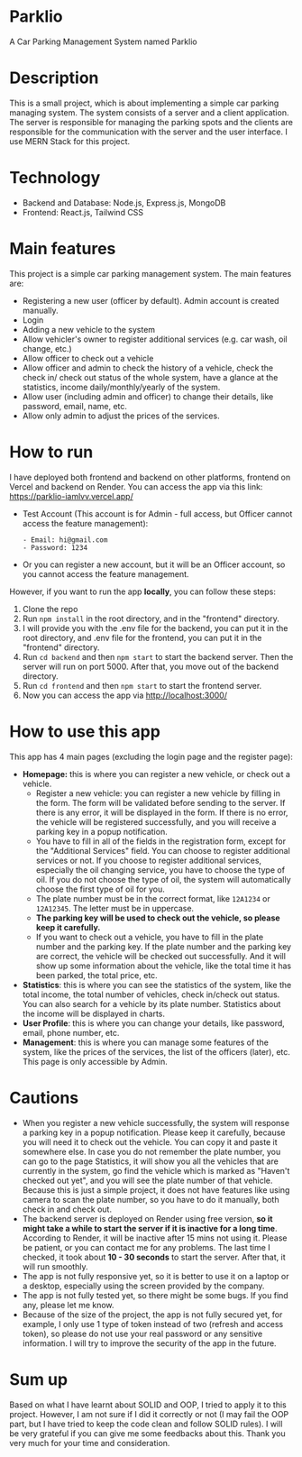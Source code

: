 # Parklio
A Car Parking Management System named Parklio

# Description
This is a small project, which is about implementing a simple car parking managing system. The system consists of a server and a client application. The server is responsible for managing the parking spots and the clients are responsible for the communication with the server and the user interface. I use MERN Stack for this project.

# Technology

- Backend and Database: Node.js, Express.js, MongoDB
- Frontend: React.js, Tailwind CSS

# Main features

This project is a simple car parking management system. The main features are:

- Registering a new user (officer by default). Admin account is created manually.
- Login
- Adding a new vehicle to the system
- Allow vehicler's owner to register additional services (e.g. car wash, oil change, etc.)
- Allow officer to check out a vehicle
- Allow officer and admin to check the history of a vehicle, check the check in/ check out status of the whole system, have a glance at the statistics, income daily/monthly/yearly of the system.
- Allow user (including admin and officer) to change their details, like password, email, name, etc.
- Allow only admin to adjust the prices of the services.

# How to run
I have deployed both frontend and backend on other platforms, frontend on Vercel and backend on Render. You can access the app via this link: <https://parklio-iamlvv.vercel.app/>

- Test Account (This account is for Admin - full access, but Officer cannot access the feature management):

      - Email: hi@gmail.com
      - Password: 1234
- Or you can register a new account, but it will be an Officer account, so you cannot access the feature management.

However, if you want to run the app **locally**, you can follow these steps:

1. Clone the repo
2. Run `npm install` in the root directory, and in the "frontend" directory.
3. I will provide you with the .env file for the backend, you can put it in the root directory, and .env file for the frontend, you can put it in the "frontend" directory.
4. Run `cd backend` and then `npm start` to start the backend server. Then the server will run on port 5000. After that, you move out of the backend directory.
5. Run `cd frontend` and then `npm start` to start the frontend server.
6. Now you can access the app via <http://localhost:3000/>

# How to use this app
This app has 4 main pages (excluding the login page and the register page):

- **Homepage:** this is where you can register a new vehicle, or check out a vehicle.
    - Register a new vehicle: you can register a new vehicle by filling in the form. The form will be validated before sending to the server. If there is any error, it will be displayed in the form. If there is no error, the vehicle will be registered successfully, and you will receive a parking key in a popup notification.
    - You have to fill in all of the fields in the registration form, except for the "Additional Services" field. You can choose to register additional services or not. If you choose to register additional services, especially the oil changing service, you have to choose the type of oil. If you do not choose the type of oil, the system will automatically choose the first type of oil for you.
    - The plate number must be in the correct format, like `12A1234` or `12A12345`. The letter must be in uppercase.
    - **The parking key will be used to check out the vehicle, so please keep it carefully.**
    - If you want to check out a vehicle, you have to fill in the plate number and the parking key. If the plate number and the parking key are correct, the vehicle will be checked out successfully. And it will show up some information about the vehicle, like the total time it has been parked, the total price, etc.
- **Statistics**: this is where you can see the statistics of the system, like the total income, the total number of vehicles, check in/check out status. You can also search for a vehicle by its plate number. Statistics about the income will be displayed in charts.
- **User Profile**: this is where you can change your details, like password, email, phone number, etc.
- **Management**: this is where you can manage some features of the system, like the prices of the services, the list of the officers (later), etc. This page is only accessible by Admin.

# Cautions

- When you register a new vehicle successfully, the system will response a parking key in a popup notification. Please keep it carefully, because you will need it to check out the vehicle. You can copy it and paste it somewhere else. In case you do not remember the plate number, you can go to the page Statistics, it will show you all the vehicles that are currently in the system, go find the vehicle which is marked as "Haven't checked out yet", and you will see the plate number of that vehicle. Because this is just a simple project, it does not have features like using camera to scan the plate number, so you have to do it manually, both check in and check out.
- The backend server is deployed on Render using free version, **so it might take a while to start the server if it is inactive for a long time**. According to Render, it will be inactive after 15 mins not using it. Please be patient, or you can contact me for any problems. The last time I checked, it took about **10 - 30 seconds** to start the server. After that, it will run smoothly.
- The app is not fully responsive yet, so it is better to use it on a laptop or a desktop, especially using the screen provided by the company.
- The app is not fully tested yet, so there might be some bugs. If you find any, please let me know.
- Because of the size of the project, the app is not fully secured yet, for example, I only use 1 type of token instead of two (refresh and access token), so please do not use your real password or any sensitive information. I will try to improve the security of the app in the future.

# Sum up

Based on what I have learnt about SOLID and OOP, I tried to apply it to this project. However, I am not sure if I did it correctly or not (I may fail the OOP part, but I have tried to keep the code clean and follow SOLID rules). I will be very grateful if you can give me some feedbacks about this. Thank you very much for your time and consideration.
